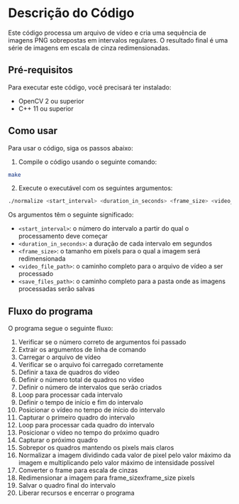 # Descrição do Código

Este código processa um arquivo de vídeo e cria uma sequência de imagens PNG sobrepostas em intervalos regulares. O resultado final é uma série de imagens em escala de cinza redimensionadas.

## Pré-requisitos

Para executar este código, você precisará ter instalado:

- OpenCV 2 ou superior
- C++ 11 ou superior

## Como usar

Para usar o código, siga os passos abaixo:

1. Compile o código usando o seguinte comando:

```sh 
make
```

2. Execute o executável com os seguintes argumentos:
```sh 
./normalize <start_interval> <duration_in_seconds> <frame_size> <video_file_path> <save_files_path>
```


Os argumentos têm o seguinte significado:

- `<start_interval>`: o número do intervalo a partir do qual o processamento deve começar
- `<duration_in_seconds>`: a duração de cada intervalo em segundos
- `<frame_size>`: o tamanho em pixels para o qual a imagem será redimensionada
- `<video_file_path>`: o caminho completo para o arquivo de vídeo a ser processado
- `<save_files_path>`: o caminho completo para a pasta onde as imagens processadas serão salvas

## Fluxo do programa

O programa segue o seguinte fluxo:

1. Verificar se o número correto de argumentos foi passado
2. Extrair os argumentos de linha de comando
3. Carregar o arquivo de vídeo
4. Verificar se o arquivo foi carregado corretamente
5. Definir a taxa de quadros do vídeo
6. Definir o número total de quadros no vídeo
7. Definir o número de intervalos que serão criados
8. Loop para processar cada intervalo
9. Definir o tempo de início e fim do intervalo
10. Posicionar o vídeo no tempo de início do intervalo
11. Capturar o primeiro quadro do intervalo
12. Loop para processar cada quadro do intervalo
13. Posicionar o vídeo no tempo do próximo quadro
14. Capturar o próximo quadro
15. Sobrepor os quadros mantendo os pixels mais claros
16. Normalizar a imagem dividindo cada valor de pixel pelo valor máximo da imagem e multiplicando pelo valor máximo de intensidade possível
17. Converter o frame para escala de cinzas
18. Redimensionar a imagem para frame_sizexframe_size pixels
19. Salvar o quadro final do intervalo
20. Liberar recursos e encerrar o programa

